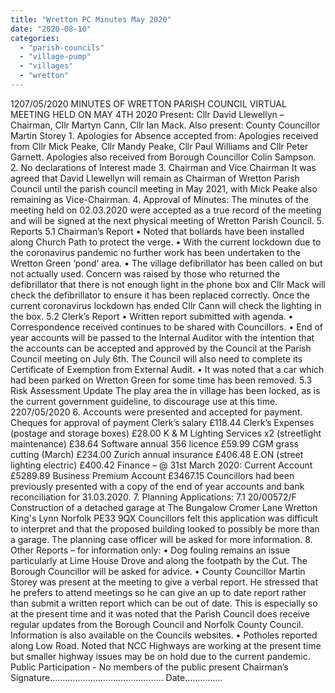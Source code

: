```yaml
---
title: "Wretton PC Minutes May 2020"
date: "2020-08-10"
categories: 
  - "parish-councils"
  - "village-pump"
  - "villages"
  - "wretton"
---
```


1207/05/2020 MINUTES OF WRETTON PARISH COUNCIL VIRTUAL MEETING HELD ON MAY 4TH 2020 Present: Cllr David Llewellyn – Chairman, Cllr Martyn Cann, Cllr Ian Mack. Also present: County Councillor Martin Storey 1. Apologies for Absence accepted from: Apologies received from Cllr Mick Peake, Cllr Mandy Peake, Cllr Paul Williams and Cllr Peter Garnett. Apologies also received from Borough Councillor Colin Sampson. 2. No declarations of Interest made 3. Chairman and Vice Chairman It was agreed that David Llewellyn will remain as Chairman of Wretton Parish Council until the parish council meeting in May 2021, with Mick Peake also remaining as Vice-Chairman. 4. Approval of Minutes: The minutes of the meeting held on 02.03.2020 were accepted as a true record of the meeting and will be signed at the next physical meeting of Wretton Parish Council. 5. Reports 5.1 Chairman’s Report • Noted that bollards have been installed along Church Path to protect the verge. • With the current lockdown due to the coronavirus pandemic no further work has been undertaken to the Wretton Green ‘pond’ area. • The village defibrillator has been called on but not actually used. Concern was raised by those who returned the defibrillator that there is not enough light in the phone box and Cllr Mack will check the defibrillator to ensure it has been replaced correctly. Once the current coronavirus lockdown has ended Cllr Cann will check the lighting in the box. 5.2 Clerk’s Report • Written report submitted with agenda. • Correspondence received continues to be shared with Councillors. • End of year accounts will be passed to the Internal Auditor with the intention that the accounts can be accepted and approved by the Council at the Parish Council meeting on July 6th. The Council will also need to complete its Certificate of Exemption from External Audit. • It was noted that a car which had been parked on Wretton Green for some time has been removed. 5.3 Risk Assessment Update The play area the in village has been locked, as is the current government guideline, to discourage use at this time. 2207/05/2020 6. Accounts were presented and accepted for payment. Cheques for approval of payment Clerk’s salary £118.44 Clerk’s Expenses (postage and storage boxes) £28.00 K & M Lighting Services x2 (streetlight maintenance) £38.64 Software annual 356 licence £59.99 CGM grass cutting (March) £234.00 Zurich annual insurance £406.48 E.ON (street lighting electric) £400.42 Finance – @ 31st March 2020: Current Account £5289.89 Business Premium Account £3467.15 Councillors had been previously presented with a copy of the end of year accounts and bank reconciliation for 31.03.2020. 7. Planning Applications: 7.1 20/00572/F Construction of a detached garage at The Bungalow Cromer Lane Wretton King's Lynn Norfolk PE33 9QX Councillors felt this application was difficult to interpret and that the proposed building looked to possibly be more than a garage. The planning case officer will be asked for more information. 8. Other Reports – for information only: • Dog fouling remains an issue particularly at Lime House Drove and along the footpath by the Cut. The Borough Councillor will be asked for advice. • County Councillor Martin Storey was present at the meeting to give a verbal report. He stressed that he prefers to attend meetings so he can give an up to date report rather than submit a written report which can be out of date. This is especially so at the present time and it was noted that the Parish Council does receive regular updates from the Borough Council and Norfolk County Council. Information is also available on the Councils websites. • Potholes reported along Low Road. Noted that NCC Highways are working at the present time but smaller highway issues may be on hold due to the current pandemic. Public Participation - No members of the public present Chairman’s Signature……………………………………… Date……………
